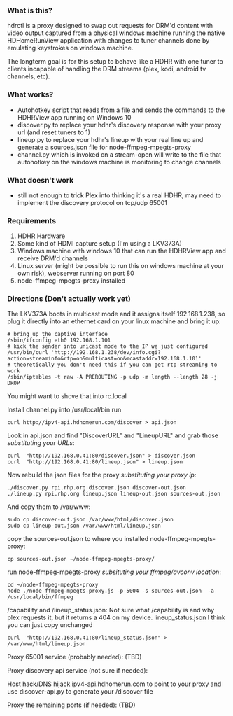 ### What is this?

hdrctl is a proxy designed to swap out requests for DRM'd content with video output captured from a physical windows machine running the native HDHomeRunView application with changes to tuner channels done by emulating keystrokes on windows machine.

The longterm goal is for this setup to behave like a HDHR with one tuner to clients incapable of handling the DRM streams (plex, kodi, android tv channels, etc).

### What works?

* Autohotkey script that reads from a file and sends the commands to the HDHRView app running on Windows 10
* discover.py to replace your hdhr's discovery response with your proxy url (and reset tuners to 1)
* lineup.py to replace your hdhr's lineup with your real line up and generate a sources.json file for node-ffmpeg-mpegts-proxy
* channel.py which is invoked on a stream-open will write to the file that autohotkey on the windows machine is monitoring to change channels

### What doesn't work
* still not enough to trick Plex into thinking it's a real HDHR, may need to implement the discovery protocol on tcp/udp 65001

### Requirements
1. HDHR Hardware
2. Some kind of HDMI capture setup (I'm using a LKV373A)
3. Windows machine with windows 10 that can run the HDHRView app and receive DRM'd channels
4. Linux server (might be possible to run this on windows machine at your own risk), webserver running on port 80
5. node-ffmpeg-mpegts-proxy installed

### Directions (Don't actually work yet)

The LKV373A boots in multicast mode and it assigns itself 192.168.1.238, so plug it directly into an ethernet card on your linux machine and bring it up:
```
# bring up the captive interface
/sbin/ifconfig eth0 192.168.1.101
# kick the sender into unicast mode to the IP we just configured
/usr/bin/curl 'http://192.168.1.238/dev/info.cgi?action=streaminfo&rtp=on&multicast=on&mcastaddr=192.168.1.101'
# theoretically you don't need this if you can get rtp streaming to work
/sbin/iptables -t raw -A PREROUTING -p udp -m length --length 28 -j DROP
```

You might want to shove that into rc.local

Install channel.py into /usr/local/bin
run 
```
curl http://ipv4-api.hdhomerun.com/discover > api.json
```
Look in api.json and find "DiscoverURL" and "LineupURL" and grab those *substituting your URLs*:
```
curl  "http://192.168.0.41:80/discover.json" > discover.json
curl  "http://192.168.0.41:80/lineup.json" > lineup.json
```

Now rebuild the json files for the proxy *substituting your proxy ip*:
```
./discover.py rpi.rhp.org discover.json discover-out.json
./lineup.py rpi.rhp.org lineup.json lineup-out.json sources-out.json
```
And copy them to /var/www:
```
sudo cp discover-out.json /var/www/html/discover.json
sudo cp lineup-out.json /var/www/html/lineup.json
```

copy the sources-out.json to where you installed node-ffmpeg-mpegts-proxy:
```
cp sources-out.json ~/node-ffmpeg-mpegts-proxy/
```

run node-ffmpeg-mpegts-proxy *subsituting your ffmpeg/avconv location*:
```
cd ~/node-ffmpeg-mpegts-proxy
node ./node-ffmpeg-mpegts-proxy.js -p 5004 -s sources-out.json  -a /usr/local/bin/ffmpeg
```

/capability and /lineup_status.json:
Not sure what /capability is and why plex requests it, but it returns a 404 on my device.
lineup_status.json I think you can just copy unchanged
```
curl  "http://192.168.0.41:80/lineup_status.json" > /var/www/html/lineup.json
```


Proxy 65001 service (probably needed):
(TBD)


Proxy discovery api service (not sure if needed):

Host hack/DNS hijack ipv4-api.hdhomerun.com to point to your proxy and use discover-api.py to generate your /discover file 


Proxy the remaining ports (if needed):
(TBD)








